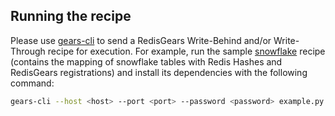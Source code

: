 ## Running the recipe
Please use <a href="https://github.com/RedisGears/gears-cli">gears-cli</a> to send a RedisGears Write-Behind and/or Write-Through recipe for execution. For example, run the sample [snowflake](example.py) recipe (contains the mapping of snowflake tables with Redis Hashes and RedisGears registrations) and install its dependencies with the following command:

```bash
gears-cli --host <host> --port <port> --password <password> example.py --requirements requirements.txt
```
